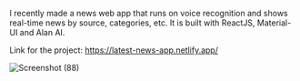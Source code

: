 I recently made a news web app that runs on voice recognition and shows real-time news by source, categories, etc. It is built with ReactJS, Material-UI and Alan AI.

Link for the project: https://latest-news-app.netlify.app/


![Screenshot (88)](https://user-images.githubusercontent.com/72614127/120606540-ec020700-c46c-11eb-9f41-0cea8590b99e.png)

